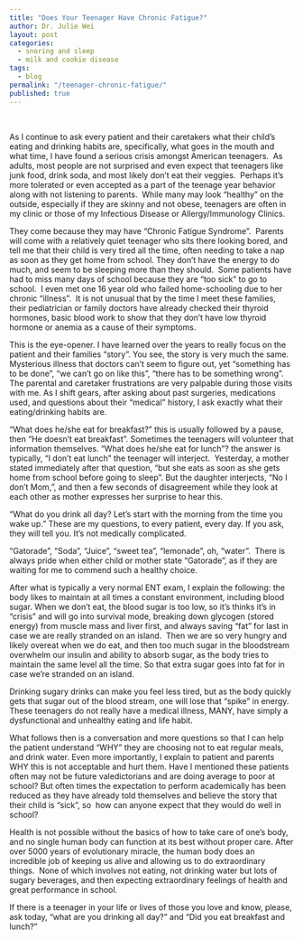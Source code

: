 ```yaml
---
title: "Does Your Teenager Have Chronic Fatigue?"
author: Dr. Julie Wei
layout: post
categories: 
  - snoring and sleep
  - milk and cookie disease
tags: 
  - blog
permalink: "/teenager-chronic-fatigue/"
published: true
---
```


&nbsp;

As I continue to ask every patient and their caretakers what their child’s eating and drinking habits are, specifically, what goes in the mouth and what time, I have found a serious crisis amongst American teenagers.  As adults, most people are not surprised and even expect that teenagers like junk food, drink soda, and most likely don’t eat their veggies.  Perhaps it’s more tolerated or even accepted as a part of the teenage year behavior along with not listening to parents.  While many may look “healthy” on the outside, especially if they are skinny and not obese, teenagers are often in my clinic or those of my Infectious Disease or Allergy/Immunology Clinics.

They come because they may have “Chronic Fatigue Syndrome”.  Parents will come with a relatively quiet teenager who sits there looking bored, and tell me that their child is very tired all the time, often needing to take a nap as soon as they get home from school. They don’t have the energy to do much, and seem to be sleeping more than they should.  Some patients have had to miss many days of school because they are “too sick” to go to school.  I even met one 16 year old who failed home-schooling due to her chronic “illness”.  It is not unusual that by the time I meet these families, their pediatrician or family doctors have already checked their thyroid hormones, basic blood work to show that they don’t have low thyroid hormone or anemia as a cause of their symptoms.

This is the eye-opener. I have learned over the years to really focus on the patient and their families “story”. You see, the story is very much the same. Mysterious illness that doctors can’t seem to figure out, yet “something has to be done”, “we can’t go on like this”, “there has to be something wrong”. The parental and caretaker frustrations are very palpable during those visits with me. As I shift gears, after asking about past surgeries, medications used, and questions about their “medical” history, I ask exactly what their eating/drinking habits are.

“What does he/she eat for breakfast?” this is usually followed by a pause, then “He doesn’t eat breakfast”. Sometimes the teenagers will volunteer that information themselves. “What does he/she eat for lunch”? the answer is typically, “I don’t eat lunch” the teenager will interject.  Yesterday, a mother stated immediately after that question, “but she eats as soon as she gets home from school before going to sleep”. But the daughter interjects, “No I don’t Mom,”, and then a few seconds of disagreement while they look at each other as mother expresses her surprise to hear this.

“What do you drink all day? Let’s start with the morning from the time you wake up.” These are my questions, to every patient, every day. If you ask, they will tell you. It’s not medically complicated.

“Gatorade”, “Soda”, “Juice”, “sweet tea”, “lemonade”, oh, “water”.  There is always pride when either child or mother state “Gatorade”, as if they are waiting for me to commend such a healthy choice.

After what is typically a very normal ENT exam, I explain the following: the body likes to maintain at all times a constant environment, including blood sugar. When we don’t eat, the blood sugar is too low, so it’s thinks it’s in “crisis” and will go into survival mode, breaking down glycogen (stored energy) from muscle mass and liver first, and always saving “fat” for last in case we are really stranded on an island.  Then we are so very hungry and likely overeat when we do eat, and then too much sugar in the bloodstream overwhelm our insulin and ability to absorb sugar, as the body tries to maintain the same level all the time. So that extra sugar goes into fat for in case we’re stranded on an island.

Drinking sugary drinks can make you feel less tired, but as the body quickly gets that sugar out of the blood stream, one will lose that “spike” in energy. These teenagers do not really have a medical illness, MANY, have simply a dysfunctional and unhealthy eating and life habit.

What follows then is a conversation and more questions so that I can help the patient understand “WHY” they are choosing not to eat regular meals, and drink water. Even more importantly, I explain to patient and parents WHY this is not acceptable and hurt them. Have I mentioned these patients often may not be future valedictorians and are doing average to poor at school? But often times the expectation to perform academically has been reduced as they have already told themselves and believe the story that their child is “sick”, so  how can anyone expect that they would do well in school?

Health is not possible without the basics of how to take care of one’s body, and no single human body can function at its best without proper care. After over 5000 years of evolutionary miracle, the human body does an incredible job of keeping us alive and allowing us to do extraordinary things.  None of which involves not eating, not drinking water but lots of sugary beverages, and then expecting extraordinary feelings of health and great performance in school.

If there is a teenager in your life or lives of those you love and know, please, ask today, “what are you drinking all day?” and “Did you eat breakfast and lunch?”

 [1]: the-book

